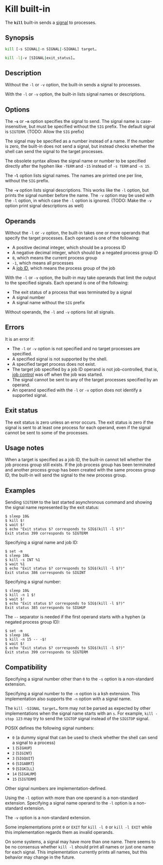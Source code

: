 # Kill built-in

The **`kill`** built-in sends a [signal](../environment/traps.md#what-are-signals) to processes.

## Synopsis

```sh
kill [-s SIGNAL|-n SIGNAL|-SIGNAL] target…
```

```sh
kill -l|-v [SIGNAL|exit_status]…
```

## Description

Without the `-l` or `-v` option, the built-in sends a signal to processes.

With the `-l` or `-v` option, the built-in lists signal names or
descriptions.

## Options

The **`-s`** or **`-n`** option specifies the signal to send. The signal
name is case-insensitive, but must be specified without the `SIG` prefix.
The default signal is `SIGTERM`. (TODO: Allow the `SIG` prefix)

The signal may be specified as a number instead of a name. If the number
is zero, the built-in does not send a signal, but instead checks whether
the shell can send the signal to the target processes.

The obsolete syntax allows the signal name or number to be specified
directly after the hyphen like `-TERM` and `-15` instead of `-s TERM` and
`-n 15`.

The **`-l`** option lists signal names. The names are printed one per line,
without the `SIG` prefix.

The **`-v`** option lists signal descriptions. This works like the `-l` option, but prints the signal number before the name. The `-v` option may be used with the `-l` option, in which case the `-l` option is ignored. (TODO: Make the `-v` option print signal descriptions as well)

## Operands

Without the `-l` or `-v` option, the built-in takes one or more operands
that specify the target processes. Each operand is one of the following:

- A positive decimal integer, which should be a process ID
- A negative decimal integer, which should be a negated process group ID
- `0`, which means the current process group
- `-1`, which means all processes
- A [job ID](../interactive/job_control.md#job-ids), which means the process group of the job

With the `-l` or `-v` option, the built-in may take operands that limit the
output to the specified signals. Each operand is one of the following:

- The exit status of a process that was terminated by a signal
- A signal number
- A signal name without the `SIG` prefix

Without operands, the `-l` and `-v` options list all signals.

## Errors

It is an error if:

- The `-l` or `-v` option is not specified and no target processes are
  specified.
- A specified signal is not supported by the shell.
- A specified target process does not exist.
- The target job specified by a job ID operand is not job-controlled, that is, [job control](../interactive/job_control.md) was off when the job was started.
- The signal cannot be sent to any of the target processes specified by an
  operand.
- An operand specified with the `-l` or `-v` option does not identify a
  supported signal.

## Exit status

The exit status is zero unless an error occurs. The exit status is zero if
the signal is sent to at least one process for each operand, even if the
signal cannot be sent to some of the processes.

## Usage notes

When a target is specified as a job ID, the built-in cannot tell whether
the job process group still exists. If the job process group has been
terminated and another process group has been created with the same
process group ID, the built-in will send the signal to the new process
group.

## Examples

Sending `SIGTERM` to the last started asynchronous command and showing the signal name represented by the exit status:

```shell,one_shot
$ sleep 10&
$ kill $!
$ wait $!
$ echo "Exit status $? corresponds to SIG$(kill -l $?)"
Exit status 399 corresponds to SIGTERM
```

Specifying a signal name and job ID:

```shell,one_shot
$ set -m
$ sleep 10&
$ kill -s INT %1
$ wait %1
$ echo "Exit status $? corresponds to SIG$(kill -l $?)"
Exit status 386 corresponds to SIGINT
```

Specifying a signal number:

```shell,one_shot
$ sleep 10&
$ kill -n 1 $!
$ wait $!
$ echo "Exit status $? corresponds to SIG$(kill -l $?)"
Exit status 385 corresponds to SIGHUP
```

The `--` separator is needed if the first operand starts with a hyphen (a negated process group ID):

```shell,one_shot
$ set -m
$ sleep 10&
$ kill -n 15 -- -$!
$ wait $!
$ echo "Exit status $? corresponds to SIG$(kill -l $?)"
Exit status 399 corresponds to SIGTERM
```

## Compatibility

Specifying a signal number other than `0` to the `-s` option is a
non-standard extension.

Specifying a signal number to the `-n` option is a ksh extension. This
implementation also supports the `-n` option with a signal name.

The `kill -SIGNAL target…` form may not be parsed as expected by other
implementations when the signal name starts with an `s`. For example, `kill
-stop 123` may try to send the `SIGTOP` signal instead of the `SIGSTOP`
signal.

POSIX defines the following signal numbers:

- `0` (a dummy signal that can be used to check whether the shell can send
  a signal to a process)
- `1` (`SIGHUP`)
- `2` (`SIGINT`)
- `3` (`SIGQUIT`)
- `6` (`SIGABRT`)
- `9` (`SIGKILL`)
- `14` (`SIGALRM`)
- `15` (`SIGTERM`)

Other signal numbers are implementation-defined.

Using the `-l` option with more than one operand is a non-standard
extension. Specifying a signal name operand to the `-l` option is a
non-standard extension.

The `-v` option is a non-standard extension.

Some implementations print `0` or `EXIT` for `kill -l 0` or `kill -l EXIT`
while this implementation regards them as invalid operands.

On some systems, a signal may have more than one name. There seems to be no
consensus whether `kill -l` should print all names or just one name for each
signal. This implementation currently prints all names, but this behavior
may change in the future.
